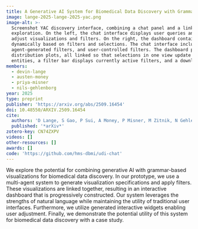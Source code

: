 ```yaml
---
title: A Generative AI System for Biomedical Data Discovery with Grammar-Based Visualizations
image: lange-2025-lange-2025-yac.png
image-alt: >-
  Screenshot YAC discovery interface, combining a chat panel and a linked visualization dashboard for interactive data
  exploration. On the left, the chat interface displays user queries and agent responses, with widgets that let users
  adjust visualizations and filters. On the right, the dashboard contains multiple generated charts that update
  dynamically based on filters and selections. The chat interface includes visualization adjustment widgets,
  agent-generated filters, and user-controlled filters. The dashboard provides bar charts, scatterplots, and cumulative
  distribution plots, all linked so that selections in one view update the others. A status bar shows record counts for
  entities, a filter bar displays currently active filters, and a download button allows exporting the selected data.
members:
  - devin-lange
  - austen-money
  - priya-misner
  - nils-gehlenborg
year: 2025
type: preprint
publisher: 'https://arxiv.org/abs/2509.16454'
doi: 10.48550/ARXIV.2509.16454
cite:
  authors: 'D Lange, S Gao, P Sui, A Money, P Misner, M Zitnik, N Gehlenborg'
  published: '*arXiv*'
zotero-key: CN74ZXPV
videos: []
other-resources: []
awards: []
code: 'https://github.com/hms-dbmi/udi-chat'
---
```

We explore the potential for combining generative AI with grammar-based visualizations for biomedical data discovery. In our prototype, we use a multi-agent system to generate visualization specifications and apply filters. These visualizations are linked together, resulting in an interactive dashboard that is progressively constructed. Our system leverages the strengths of natural language while maintaining the utility of traditional user interfaces. Furthermore, we utilize generated interactive widgets enabling user adjustment. Finally, we demonstrate the potential utility of this system for biomedical data discovery with a case study.
